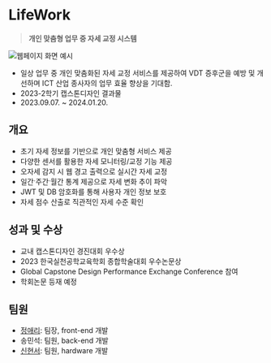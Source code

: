 # LifeWork
> **개인 맞춤형 업무 중 자세 교정 시스템**

![웹페이지 화면 예시](https://github.com/aeri123443/LifeWork/assets/93986687/733d0c7d-34b7-4f04-a986-0ced79fef762)

- 일상 업무 중 개인 맞춤화된 자세 교정 서비스를 제공하여 VDT 증후군을 예방 및 개선하며 ICT 산업 종사자의 업무 효율 향상을 기대함.
- 2023-2학기 캡스톤디자인 결과물
- 2023.09.07. ~ 2024.01.20.

## 개요

- 초기 자세 정보를 기반으로 개인 맞춤형 서비스 제공
- 다양한 센서를 활용한 자세 모니터링/교정 기능 제공
- 오자세 감지 시 웹 경고 출력으로 실시간 자세 교정
- 일간ˑ주간ˑ월간 통계 제공으로 자세 변화 추이 파악
- JWT 및 DB 암호화를 통해 사용자 개인 정보 보호
- 자세 점수 산출로 직관적인 자세 수준 확인

## 성과 및 수상

- 교내 캡스톤디자인 경진대회 우수상
- 2023 한국실천공학교육학회 종합학술대회 우수논문상
- Global Capstone Design Performance Exchange Conference 참여
- 학회논문 등재 예정
  
## 팀원

- [정애리](https://github.com/aeri123443): 팀장, front-end 개발
- 송민석: 팀원, back-end 개발
- [신현서](https://github.com/Leafxi): 팀원, hardware 개발
